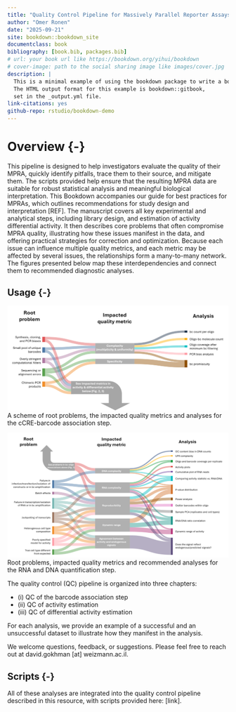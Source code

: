 ```yaml
--- 
title: "Quality Control Pipeline for Massively Parallel Reporter Assays (MPRAs)"
author: "Omer Ronen"
date: "2025-09-21"
site: bookdown::bookdown_site
documentclass: book
bibliography: [book.bib, packages.bib]
# url: your book url like https://bookdown.org/yihui/bookdown
# cover-image: path to the social sharing image like images/cover.jpg
description: |
  This is a minimal example of using the bookdown package to write a book.
  The HTML output format for this example is bookdown::gitbook,
  set in the _output.yml file.
link-citations: yes
github-repo: rstudio/bookdown-demo
---
```


# Overview {-}


This pipeline is designed to help investigators evaluate the quality of their MPRA, quickly identify pitfalls, trace them to their source, and mitigate them. The scripts provided help ensure that the resulting MPRA data are suitable for robust statistical analysis and meaningful biological interpretation.
This Bookdown accompanies our guide for best practices for MPRAs, which outlines recommendations for study design and interpretation [REF]. The manuscript covers all key experimental and analytical steps, including library design, and estimation of activity differential activity. It then describes core problems that often compromise MPRA quality, illustrating how these issues manifest in the data, and offering practical strategies for correction and optimization.
Because each issue can influence multiple quality metrics, and each metric may be affected by several issues, the relationships form a many-to-many network. The figures presented below map these interdependencies and connect them to recommended diagnostic analyses. 

## Usage {-}

![Alt text](associations_root.png)
A scheme of root problems, the impacted quality metrics and analyses for the cCRE-barcode association step.


![Alt text](activity_root.png)
Root problems, impacted quality metrics and recommended analyses for the RNA and DNA quantification step.


The quality control (QC) pipeline is organized into three chapters:

- (i) QC of the barcode association step  
- (ii) QC of activity estimation  
- (iii) QC of differential activity estimation  

For each analysis, we provide an example of a successful and an unsuccessful dataset to illustrate how they manifest in the analysis.

We welcome questions, feedback, or suggestions. Please feel free to reach out at david.gokhman [at] weizmann.ac.il.


## Scripts {-}
All of these analyses are integrated into the quality control pipeline described in this resource, with scripts provided here: [link].




